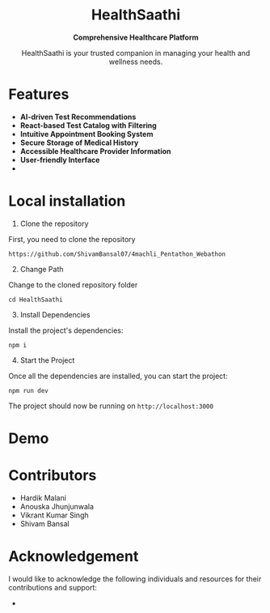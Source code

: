 <div align="center">
  <h1>HealthSaathi</h1>
  <p>
    <strong>Comprehensive Healthcare Platform</strong>
  </p>
  
HealthSaathi is your trusted companion in managing your health and wellness needs.
</div>

# Features

- **AI-driven Test Recommendations**
- **React-based Test Catalog with Filtering**
- **Intuitive Appointment Booking System**
- **Secure Storage of Medical History**
- **Accessible Healthcare Provider Information**
- **User-friendly Interface**
- 
# Local installation

1. Clone the repository

First, you need to clone the repository


```
https://github.com/ShivamBansal07/4machli_Pentathon_Webathon
```

2. Change Path

Change to the cloned repository folder

```
cd HealthSaathi
```

3. Install Dependencies

Install the project's dependencies:

```
npm i
```

4. Start the Project

Once all the dependencies are installed, you can start the project:

```
npm run dev
```

The project should now be running on `http://localhost:3000`


# Demo



# Contributors

* Hardik Malani
* Anouska Jhunjunwala
* Vikrant Kumar Singh
* Shivam Bansal

# Acknowledgement 

I would like to acknowledge the following individuals and resources for their contributions and support:

- 
